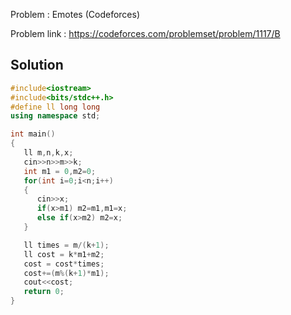 
Problem : Emotes (Codeforces)

Problem link : https://codeforces.com/problemset/problem/1117/B

## Solution

```C++
#include<iostream>
#include<bits/stdc++.h>
#define ll long long
using namespace std;

int main()
{
   ll m,n,k,x;
   cin>>n>>m>>k;
   int m1 = 0,m2=0;
   for(int i=0;i<n;i++)
   {
      cin>>x;
      if(x>m1) m2=m1,m1=x;
      else if(x>m2) m2=x;
   }

   ll times = m/(k+1);
   ll cost = k*m1+m2;
   cost = cost*times;
   cost+=(m%(k+1)*m1);
   cout<<cost;
   return 0;
}
```
